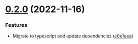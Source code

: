 # [0.2.0](https://github.com/partysalat/monitory/compare/v0.1.11...v0.2.0) (2022-11-16)


### Features

* Migrate to typescript and update dependencies ([e0e1eea](https://github.com/partysalat/monitory/commit/e0e1eea006bd674427a621b14f3bf6977c09707d))
